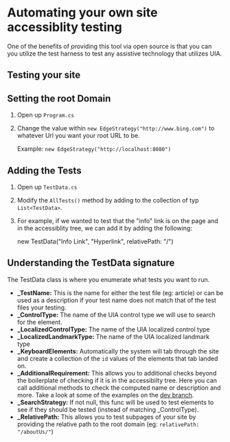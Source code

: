 # Automating your own site accessiblity testing

One of the benefits of providing this tool via open source is that you
can you utilize the test harness to test any assistive technology that
utilizes UIA.

## Testing your site

Setting the root Domain
------------------------
1. Open up `Program.cs`
2. Change the value within `new EdgeStrategy("http://www.bing.com")` to whatever Url you want
   your root URL to be.
   
   Example: `new EdgeStrategy("http://localhost:8080")`

Adding the Tests
------------------------
1. Open up `TestData.cs`
2. Modify the `AllTests()` method by adding to the collection of
   typ `List<TestData>`.
3. For example, if we wanted to test that the "info" link is on the page and 
   in the accessiblity tree, we can add it by adding the following:

    new TestData("Info Link", "Hyperlink", relativePath: "/")

Understanding the TestData signature
-----------------------
The TestData class is where you enumerate what tests you want to run.

* **_TestName:** This is the name for either the test file (eg: article) or can be used as a description if your test name does not match that of the test files your testing.
* **_ControlType:** The name of the UIA control type we will use to search for the element.
* **_LocalizedControlType:** The name of the UIA localized control type
* **_LocalizedLandmarkType:** The name of the UIA localized landmark type
* **_KeyboardElements:** Automatically the system will tab through the site and create a collection of the `id` values of the elements that tab landed on.
* **_AdditionalRequirement:** This allows you to additional checks beyond the boilerplate of checking if it is in the accessibilty tree. Here you can call additional methods to check the computed name or description and more. Take a look at some of the examples on the [dev branch](https://github.com/MicrosoftEdge/A11y/blob/dev/TestData.cs).
* **_SearchStrategy:** If not null, this func will be used to test elements to see if they should be tested (instead of matching _ControlType).
* **_RelativePath:** This allows you to test subpages of your site by providing the relative path to the root domain (eg: `relativePath: "/aboutUs/"`)
